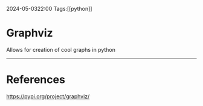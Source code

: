 2024-05-0322:00
Tags:[[python]]
# Graphviz

Allows for creation of cool graphs in python


---
# References
https://pypi.org/project/graphviz/